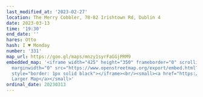 ```yaml
---
last_modified_at: '2023-02-27'
location: The Merry Cobbler, 78-82 Irishtown Rd, Dublin 4
date: 2023-03-13
time: '19:30'
end_date: ''
hares: Otto
hash: I ♥ Monday
number: '331'
map_url: https://goo.gl/maps/mnzy1syrFaGGjPRM9
embedded_map: '<iframe width="425" height="350" frameborder="0" scrolling="no" marginheight="0"
  marginwidth="0" src="https://www.openstreetmap.org/export/embed.html?bbox=-6.2241169810295105%2C53.33789788415715%2C-6.221751272678376%2C53.3392671726792&amp;layer=mapnik"
  style="border: 1px solid black"></iframe><br/><small><a href="https://www.openstreetmap.org/#map=19/53.33858/-6.22293">View
  Larger Map</a></small>'
ordinal_date: 20230313
---
```



